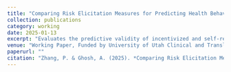 ```yaml
---
title: "Comparing Risk Elicitation Measures for Predicting Health Behaviors and Beyond"
collection: publications
category: working
date: 2025-01-13
excerpt: "Evaluates the predictive validity of incentivized and self-reported risk measures for health-related behaviors using survey and experimental data."
venue: "Working Paper, Funded by University of Utah Clinical and Translational Institute"
paperurl: ""
citation: "Zhang, P. & Ghosh, A. (2025). *Comparing Risk Elicitation Measures for Predicting Health Behaviors and Beyond.*"
---
```

